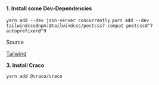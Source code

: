 #
**1. Install some Dev-Dependencies**

`yarn add --dev json-server concurrently`
`yarn add --dev tailwindcss@npm:@tailwindcss/postcss7-compat postcss@^7 autoprefixer@^9`

Source

[Tailwind](https://tailwindcss.com/docs/guides/create-react-app)

**3. Install Craco**

`yarn add @craco/craco`